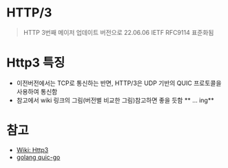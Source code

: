 # HTTP/3
> HTTP 3번째 메이저 업데이트 버전으로 22.06.06 IETF RFC9114 표준화됨

# Http3 특징
+ 이전버전에서는 TCP로 통신하는 반면, HTTP/3은 UDP 기반의 QUIC 프로토콜을 사용하여 통신함
+ 참고에서 wiki 링크의 그림(버전별 비교한 그림)참고하면 좋을 듯함
**
... ing**


# 참고
+ [Wiki: Http3](https://en.wikipedia.org/wiki/HTTP/3)
+ [golang quic-go](https://pkg.go.dev/github.com/lucas-clemente/quic-go#section-readme)

